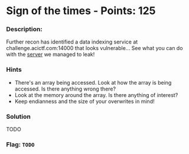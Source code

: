 # Sign of the times - Points: 125

### Description:

Further recon has identified a data indexing service at challenge.acictf.com:14000 that looks vulnerable... See what you can do with the [server](https://challenge.acictf.com/static/99f6afe500df514ef395cf6107effeb9/codeserver) we managed to leak!

### Hints

 - There's an array being accessed. Look at how the array is being accessed. Is there anything wrong there?
 - Look at the memory around the array. Is there anything of interest?
 - Keep endianness and the size of your overwrites in mind!

### Solution

TODO

### Flag: `TODO`

